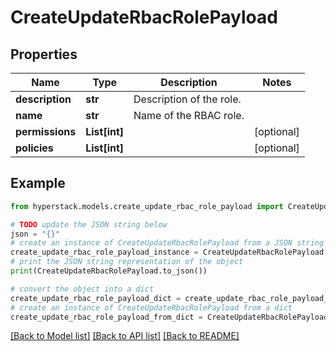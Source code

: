 # CreateUpdateRbacRolePayload


## Properties

Name | Type | Description | Notes
------------ | ------------- | ------------- | -------------
**description** | **str** | Description of the role. | 
**name** | **str** | Name of the RBAC role. | 
**permissions** | **List[int]** |  | [optional] 
**policies** | **List[int]** |  | [optional] 

## Example

```python
from hyperstack.models.create_update_rbac_role_payload import CreateUpdateRbacRolePayload

# TODO update the JSON string below
json = "{}"
# create an instance of CreateUpdateRbacRolePayload from a JSON string
create_update_rbac_role_payload_instance = CreateUpdateRbacRolePayload.from_json(json)
# print the JSON string representation of the object
print(CreateUpdateRbacRolePayload.to_json())

# convert the object into a dict
create_update_rbac_role_payload_dict = create_update_rbac_role_payload_instance.to_dict()
# create an instance of CreateUpdateRbacRolePayload from a dict
create_update_rbac_role_payload_from_dict = CreateUpdateRbacRolePayload.from_dict(create_update_rbac_role_payload_dict)
```
[[Back to Model list]](../README.md#documentation-for-models) [[Back to API list]](../README.md#documentation-for-api-endpoints) [[Back to README]](../README.md)


